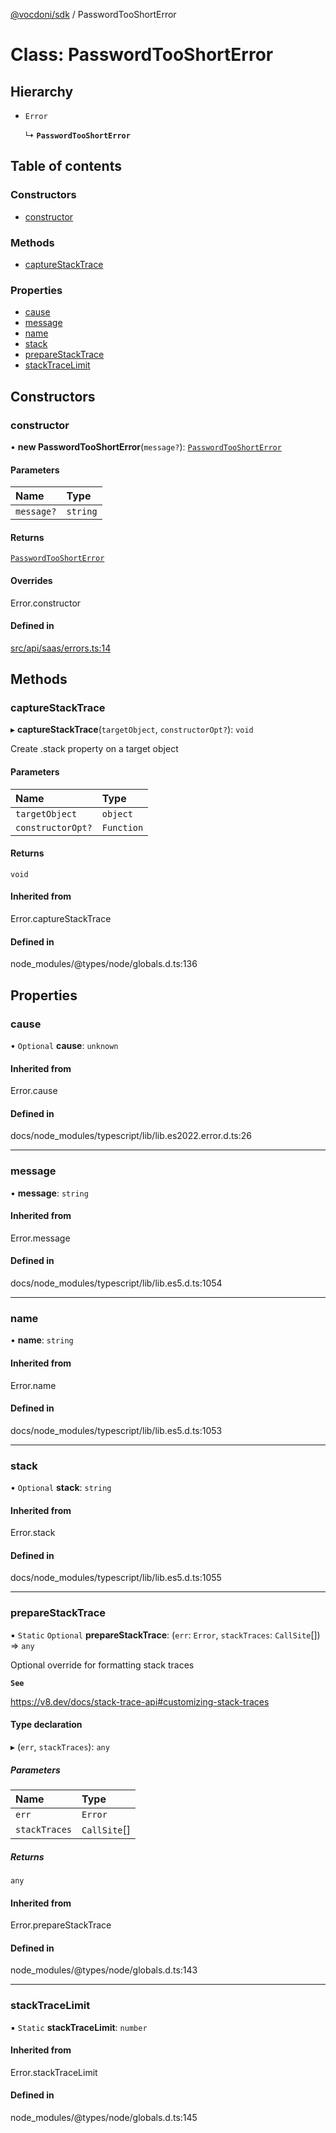 [@vocdoni/sdk](/sdk) / PasswordTooShortError

# Class: PasswordTooShortError

## Hierarchy

- `Error`

  ↳ **`PasswordTooShortError`**

## Table of contents

### Constructors

- [constructor](PasswordTooShortError#constructor)

### Methods

- [captureStackTrace](PasswordTooShortError#capturestacktrace)

### Properties

- [cause](PasswordTooShortError#cause)
- [message](PasswordTooShortError#message)
- [name](PasswordTooShortError#name)
- [stack](PasswordTooShortError#stack)
- [prepareStackTrace](PasswordTooShortError#preparestacktrace)
- [stackTraceLimit](PasswordTooShortError#stacktracelimit)

## Constructors

### constructor

• **new PasswordTooShortError**(`message?`): [`PasswordTooShortError`](PasswordTooShortError)

#### Parameters

| Name | Type |
| :------ | :------ |
| `message?` | `string` |

#### Returns

[`PasswordTooShortError`](PasswordTooShortError)

#### Overrides

Error.constructor

#### Defined in

[src/api/saas/errors.ts:14](https://github.com/vocdoni/vocdoni-sdk/blob/179c92b4cecfec787d968dc02b519f64ee15c5d3/src/api/saas/errors.ts#L14)

## Methods

### captureStackTrace

▸ **captureStackTrace**(`targetObject`, `constructorOpt?`): `void`

Create .stack property on a target object

#### Parameters

| Name | Type |
| :------ | :------ |
| `targetObject` | `object` |
| `constructorOpt?` | `Function` |

#### Returns

`void`

#### Inherited from

Error.captureStackTrace

#### Defined in

node_modules/@types/node/globals.d.ts:136

## Properties

### cause

• `Optional` **cause**: `unknown`

#### Inherited from

Error.cause

#### Defined in

docs/node_modules/typescript/lib/lib.es2022.error.d.ts:26

___

### message

• **message**: `string`

#### Inherited from

Error.message

#### Defined in

docs/node_modules/typescript/lib/lib.es5.d.ts:1054

___

### name

• **name**: `string`

#### Inherited from

Error.name

#### Defined in

docs/node_modules/typescript/lib/lib.es5.d.ts:1053

___

### stack

• `Optional` **stack**: `string`

#### Inherited from

Error.stack

#### Defined in

docs/node_modules/typescript/lib/lib.es5.d.ts:1055

___

### prepareStackTrace

▪ `Static` `Optional` **prepareStackTrace**: (`err`: `Error`, `stackTraces`: `CallSite`[]) => `any`

Optional override for formatting stack traces

**`See`**

https://v8.dev/docs/stack-trace-api#customizing-stack-traces

#### Type declaration

▸ (`err`, `stackTraces`): `any`

##### Parameters

| Name | Type |
| :------ | :------ |
| `err` | `Error` |
| `stackTraces` | `CallSite`[] |

##### Returns

`any`

#### Inherited from

Error.prepareStackTrace

#### Defined in

node_modules/@types/node/globals.d.ts:143

___

### stackTraceLimit

▪ `Static` **stackTraceLimit**: `number`

#### Inherited from

Error.stackTraceLimit

#### Defined in

node_modules/@types/node/globals.d.ts:145
